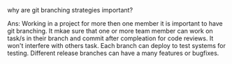 why are git branching strategies important?

Ans: Working in a project for more then one member it is important to have git branching. 
It mkae sure that one or more team member can work on task/s in their branch and commit after compleation for code reviews. 
It won't interfere with others task. 
Each branch can deploy to test systems for testing.
Different release branches can have a many features or bugfixes. 
